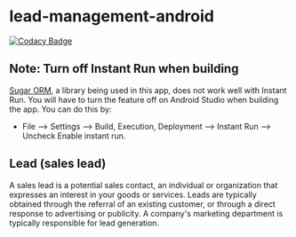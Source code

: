 # lead-management-android
[![Codacy Badge](https://api.codacy.com/project/badge/Grade/465ebd9884094ae3837142f13857b53a)](https://www.codacy.com/app/UniverseObserver/lead-management-android?utm_source=github.com&amp;utm_medium=referral&amp;utm_content=UniverseObserver/lead-management-android&amp;utm_campaign=Badge_Grade)

## Note: Turn off Instant Run when building

[Sugar ORM](https://github.com/chennaione/sugar), a library being used in this app, does not work well with Instant Run. You will have to turn the feature off on Android Studio when building the app. You can do this by: 
  * File --> Settings --> Build, Execution, Deployment --> Instant Run --> Uncheck Enable instant run.
  
## Lead (sales lead)
A sales lead is a potential sales contact, an individual or organization that expresses an interest in your goods or services. Leads are typically obtained through the referral of an existing customer, or through a direct response to advertising or publicity. A company's marketing department is typically responsible for lead generation.

